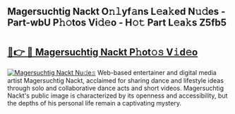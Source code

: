 ## Magersuchtig Nackt O𝚗𝚕yf𝚊ns L𝚎a𝚔ed N𝚞𝚍es - Part-wbU P𝚑𝚘tos Vi𝚍𝚎o - H𝚘𝚝 Part L𝚎a𝚔s Z5fb5

# <h2><a href="http://kfcfg1.oniu.top/?m=Magersuchtig+Nackt">🔗👉 🔴 Magersuchtig Nackt P𝚑ot𝚘𝚜 V𝚒d𝚎o</a></h2>

[![Magersuchtig Nackt Nu𝚍e𝚜](https://i.imgur.com/0qMVB7G.gif)](http://kfcfg1.oniu.top/?m=Magersuchtig+Nackt)
Web-based entertainer and digital media artist Magersuchtig Nackt, acclaimed for sharing dance and lifestyle ideas through solo and collaborative dance acts and short videos. Magersuchtig Nackt's public image is characterized by its openness and accessibility, but the depths of his personal life remain a captivating mystery.  

